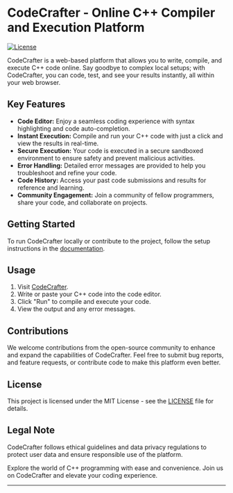 # CodeCrafter - Online C++ Compiler and Execution Platform

[![License](https://img.shields.io/badge/License-MIT-blue.svg)](LICENSE)

CodeCrafter is a web-based platform that allows you to write, compile, and execute C++ code online. Say goodbye to complex local setups; with CodeCrafter, you can code, test, and see your results instantly, all within your web browser.

## Key Features

- **Code Editor:** Enjoy a seamless coding experience with syntax highlighting and code auto-completion.
- **Instant Execution:** Compile and run your C++ code with just a click and view the results in real-time.
- **Secure Execution:** Your code is executed in a secure sandboxed environment to ensure safety and prevent malicious activities.
- **Error Handling:** Detailed error messages are provided to help you troubleshoot and refine your code.
- **Code History:** Access your past code submissions and results for reference and learning.
- **Community Engagement:** Join a community of fellow programmers, share your code, and collaborate on projects.

## Getting Started

To run CodeCrafter locally or contribute to the project, follow the setup instructions in the [documentation](link-to-documentation.md).

## Usage

1. Visit [CodeCrafter](https://g.dev/dev07D4).
2. Write or paste your C++ code into the code editor.
3. Click "Run" to compile and execute your code.
4. View the output and any error messages.

## Contributions

We welcome contributions from the open-source community to enhance and expand the capabilities of CodeCrafter. Feel free to submit bug reports, and feature requests, or contribute code to make this platform even better.

## License

This project is licensed under the MIT License - see the [LICENSE](LICENSE) file for details.

## Legal Note

CodeCrafter follows ethical guidelines and data privacy regulations to protect user data and ensure responsible use of the platform.

Explore the world of C++ programming with ease and convenience. Join us on CodeCrafter and elevate your coding experience.

---
